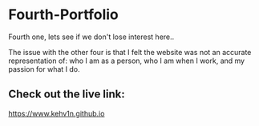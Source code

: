 # Fourth-Portfolio
Fourth one, lets see if we don't lose interest here.. 

The issue with the other four is that I felt the website was not an accurate representation of: who I am as a person, who I am when I work, and my passion for what I do.

## Check out the live link: 

https://www.kehv1n.github.io

  
